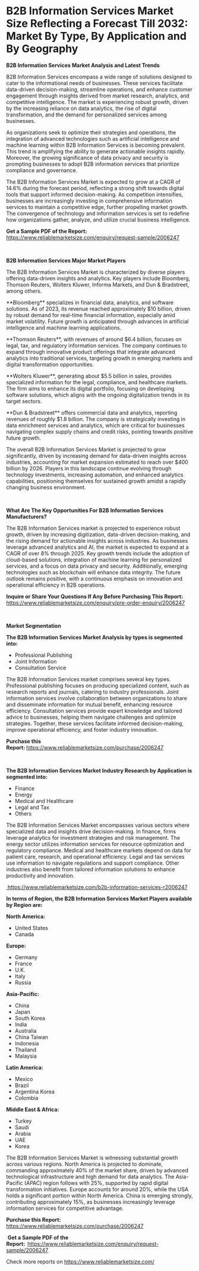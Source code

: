 <p><h1>B2B Information Services Market Size Reflecting a Forecast Till 2032: Market By Type, By Application and By Geography</h1></p><p><strong>B2B Information Services Market Analysis and Latest Trends</strong></p>
<p><p>B2B Information Services encompass a wide range of solutions designed to cater to the informational needs of businesses. These services facilitate data-driven decision-making, streamline operations, and enhance customer engagement through insights derived from market research, analytics, and competitive intelligence. The market is experiencing robust growth, driven by the increasing reliance on data analytics, the rise of digital transformation, and the demand for personalized services among businesses.</p><p>As organizations seek to optimize their strategies and operations, the integration of advanced technologies such as artificial intelligence and machine learning within B2B Information Services is becoming prevalent. This trend is amplifying the ability to generate actionable insights rapidly. Moreover, the growing significance of data privacy and security is prompting businesses to adopt B2B information services that prioritize compliance and governance.</p><p>The B2B Information Services Market is expected to grow at a CAGR of 14.6% during the forecast period, reflecting a strong shift towards digital tools that support informed decision-making. As competition intensifies, businesses are increasingly investing in comprehensive information services to maintain a competitive edge, further propelling market growth. The convergence of technology and information services is set to redefine how organizations gather, analyze, and utilize crucial business intelligence.</p></p>
<p><strong>Get a Sample PDF of the Report:&nbsp;</strong> <a href="https://www.reliablemarketsize.com/enquiry/request-sample/2006247?utm_campaign=2995&utm_medium=2&utm_source=Github&utm_content=ia&utm_term=10032025&utm_id=b2b-information-services">https://www.reliablemarketsize.com/enquiry/request-sample/2006247</a></p>
<p>&nbsp;</p>
<p><strong>B2B Information Services Major Market Players</strong></p>
<p><p>The B2B Information Services Market is characterized by diverse players offering data-driven insights and analytics. Key players include Bloomberg, Thomson Reuters, Wolters Kluwer, Informa Markets, and Dun & Bradstreet, among others. </p><p>**Bloomberg** specializes in financial data, analytics, and software solutions. As of 2023, its revenue reached approximately $10 billion, driven by robust demand for real-time financial information, especially amid market volatility. Future growth is anticipated through advances in artificial intelligence and machine learning applications.</p><p>**Thomson Reuters**, with revenues of around $6.4 billion, focuses on legal, tax, and regulatory information services. The company continues to expand through innovative product offerings that integrate advanced analytics into traditional services, targeting growth in emerging markets and digital transformation opportunities.</p><p>**Wolters Kluwer**, generating about $5.5 billion in sales, provides specialized information for the legal, compliance, and healthcare markets. The firm aims to enhance its digital portfolio, focusing on developing software solutions, which aligns with the ongoing digitalization trends in its target sectors.</p><p>**Dun & Bradstreet** offers commercial data and analytics, reporting revenues of roughly $1.8 billion. The company is strategically investing in data enrichment services and analytics, which are critical for businesses navigating complex supply chains and credit risks, pointing towards positive future growth.</p><p>The overall B2B Information Services Market is projected to grow significantly, driven by increasing demand for data-driven insights across industries, accounting for market expansion estimated to reach over $400 billion by 2026. Players in this landscape continue evolving through technology investments, increasing automation, and enhanced analytics capabilities, positioning themselves for sustained growth amidst a rapidly changing business environment.</p></p>
<p>&nbsp;</p>
<p><strong>What Are The Key Opportunities For B2B Information Services Manufacturers?</strong></p>
<p><p>The B2B Information Services market is projected to experience robust growth, driven by increasing digitization, data-driven decision-making, and the rising demand for actionable insights across industries. As businesses leverage advanced analytics and AI, the market is expected to expand at a CAGR of over 8% through 2025. Key growth trends include the adoption of cloud-based solutions, integration of machine learning for personalized services, and a focus on data privacy and security. Additionally, emerging technologies such as blockchain will enhance data integrity. The future outlook remains positive, with a continuous emphasis on innovation and operational efficiency in B2B operations.</p></p>
<p><strong>Inquire or Share Your Questions If Any Before Purchasing This Report:</strong> <a href="https://www.reliablemarketsize.com/enquiry/pre-order-enquiry/2006247?utm_campaign=2995&utm_medium=2&utm_source=Github&utm_content=ia&utm_term=10032025&utm_id=b2b-information-services">https://www.reliablemarketsize.com/enquiry/pre-order-enquiry/2006247</a></p>
<p>&nbsp;</p>
<p><strong>Market Segmentation</strong></p>
<p><strong>The B2B Information Services Market Analysis by types is segmented into:</strong></p>
<p><ul><li>Professional Publishing</li><li>Joint Information</li><li>Consultation Service</li></ul></p>
<p><p>The B2B Information Services market comprises several key types. Professional publishing focuses on producing specialized content, such as research reports and journals, catering to industry professionals. Joint information services involve collaboration between organizations to share and disseminate information for mutual benefit, enhancing resource efficiency. Consultation services provide expert knowledge and tailored advice to businesses, helping them navigate challenges and optimize strategies. Together, these services facilitate informed decision-making, improve operational efficiency, and foster industry innovation.</p></p>
<p><strong>Purchase this Report:&nbsp;</strong><a href="https://www.reliablemarketsize.com/purchase/2006247?utm_campaign=2995&utm_medium=2&utm_source=Github&utm_content=ia&utm_term=10032025&utm_id=b2b-information-services">https://www.reliablemarketsize.com/purchase/2006247</a></p>
<p>&nbsp;</p>
<p><strong>The B2B Information Services Market Industry Research by Application is segmented into:</strong></p>
<p><ul><li>Finance</li><li>Energy</li><li>Medical and Healthcare</li><li>Legal and Tax</li><li>Others</li></ul></p>
<p><p>The B2B Information Services Market encompasses various sectors where specialized data and insights drive decision-making. In finance, firms leverage analytics for investment strategies and risk management. The energy sector utilizes information services for resource optimization and regulatory compliance. Medical and healthcare markets depend on data for patient care, research, and operational efficiency. Legal and tax services use information to navigate regulations and support compliance. Other industries also benefit from tailored information solutions to enhance productivity and innovation.</p></p>
<p><a href="https://www.reliablemarketsize.com/b2b-information-services-r2006247?utm_campaign=2995&utm_medium=2&utm_source=Github&utm_content=ia&utm_term=10032025&utm_id=b2b-information-services">&nbsp;https://www.reliablemarketsize.com/b2b-information-services-r2006247</a></p>
<p><strong>In terms of Region, the B2B Information Services Market Players available by Region are:</strong></p>
<p>
    <p> <strong> North America: </strong>
        <ul>
            <li>United States</li>
            <li>Canada</li>
        </ul>
        </p> 
    <p> <strong> Europe: </strong>
        <ul>
            <li>Germany</li>
            <li>France</li>
            <li>U.K.</li>
            <li>Italy</li>
            <li>Russia</li>
        </ul>
        </p> 
    <p> <strong> Asia-Pacific: </strong>
        <ul>
            <li>China</li>
            <li>Japan</li>
            <li>South Korea</li>
            <li>India</li>
            <li>Australia</li>
            <li>China Taiwan</li>
            <li>Indonesia</li>
            <li>Thailand</li>
            <li>Malaysia</li>
        </ul>
        </p> 
    <p> <strong> Latin America: </strong>
        <ul>
            <li>Mexico</li>
            <li>Brazil</li>
            <li>Argentina Korea</li>
            <li>Colombia</li>
        </ul>
        </p> 
    <p> <strong> Middle East & Africa: </strong>
        <ul>
            <li>Turkey</li>
            <li>Saudi</li>
            <li>Arabia</li>
            <li>UAE</li>
            <li>Korea</li>
        </ul>
    </p>
    </p>
<p><p>The B2B Information Services Market is witnessing substantial growth across various regions. North America is projected to dominate, commanding approximately 40% of the market share, driven by advanced technological infrastructure and high demand for data analytics. The Asia-Pacific (APAC) region follows with 25%, supported by rapid digital transformation initiatives. Europe accounts for around 20%, while the USA holds a significant portion within North America. China is emerging strongly, contributing approximately 15%, as businesses increasingly leverage information services for competitive advantage.</p></p>
<p><strong>Purchase this Report: </strong><a href="https://www.reliablemarketsize.com/purchase/2006247?utm_campaign=2995&utm_medium=2&utm_source=Github&utm_content=ia&utm_term=10032025&utm_id=b2b-information-services">https://www.reliablemarketsize.com/purchase/2006247</a></p>
<p>&nbsp;<strong>Get a Sample PDF of the Report:&nbsp;&nbsp;</strong><a href="https://www.reliablemarketsize.com/enquiry/request-sample/2006247?utm_campaign=2995&utm_medium=2&utm_source=Github&utm_content=ia&utm_term=10032025&utm_id=b2b-information-services">https://www.reliablemarketsize.com/enquiry/request-sample/2006247</a></p>
<p><strong></strong></p>
<p>Check more reports on <a href="https://www.reliablemarketsize.com/?utm_campaign=2995&utm_medium=2&utm_source=Github&utm_content=ia&utm_term=10032025&utm_id=b2b-information-services">https://www.reliablemarketsize.com/</a></p>